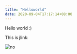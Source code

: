```yaml
---
title: "Helloworld"
date: 2020-09-04T17:17:14+08:00
---
```


Hello world :)

This is jlink:

![no](/test.jpg)

